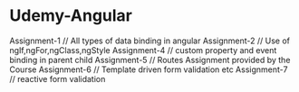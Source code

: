 # Udemy-Angular
Assignment-1 // All types of data binding in angular
Assignment-2 // Use of ngIf,ngFor,ngClass,ngStyle
Assignment-4 // custom property and event binding in parent child
Assignment-5 // Routes Assignment provided by the Course
Assignment-6 // Template driven form validation etc
Assignment-7 // reactive form validation 